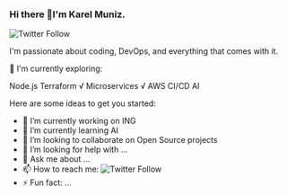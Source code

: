 ### Hi there 👋I'm Karel Muniz.
![Twitter Follow](https://img.shields.io/twitter/follow/oricha?style=social) 

I'm passionate about coding, DevOps, and everything that comes with it. 
<!--
**oricha/oricha** is a ✨ _special_ ✨ repository because its `README.md` (this file) appears on your GitHub profile.
-->

🌿 I'm currently exploring:

Node.js
Terraform √
Microservices √
AWS CI/CD
AI

Here are some ideas to get you started:

- 🔭 I’m currently working on ING
- 🌱 I’m currently learning AI
- 👯 I’m looking to collaborate on Open Source projects
- 🤔 I’m looking for help with ...
- 💬 Ask me about ...
- 📫 How to reach me: ![Twitter Follow](https://img.shields.io/twitter/follow/oricha?style=social)
- ⚡ Fun fact: ...


